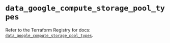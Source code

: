 # `data_google_compute_storage_pool_types`

Refer to the Terraform Registry for docs: [`data_google_compute_storage_pool_types`](https://registry.terraform.io/providers/hashicorp/google-beta/6.39.0/docs/data-sources/google_compute_storage_pool_types).

